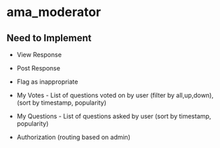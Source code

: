 # ama_moderator

## Need to Implement

- View Response
- Post Response
- Flag as inappropriate

- My Votes - List of questions voted on by user (filter by all,up,down), (sort by timestamp, popularity)
- My Questions - List of questions asked by user (sort by timestamp, popularity)

- Authorization (routing based on admin)
